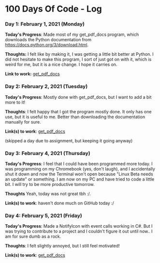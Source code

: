 # 100 Days Of Code - Log

### Day 1: February 1, 2021 (Monday)

**Today's Progress**: Made most of my get_pdf_docs program, which downloads the Python documentation from https://docs.python.org/3/download.html.

**Thoughts:** I felt like by making it, I was getting a little bit better at Python. I did not hesitate to make this program, I sort of just got on with it, which is weird for me, but it is a nice change. I hope it carries on.

**Link to work:** [get_pdf_docs](https://github.com/dps910/scripts/tree/master/get_pdf_docs)

### Day 2: February 2, 2021 (Tuesday)

**Today's Progress**: Mostly done with get_pdf_docs, but I want to add a bit more to it!

**Thoughts**: I felt happy that I got the program mostly done. It only has one use, but it is useful to me. Better than downloading the documentation manually for sure.

**Link(s) to work**: [get_pdf_docs](https://github.com/dps910/scripts/tree/master/get_pdf_docs)

(skipped a day due to assignment, but keeping it going anyway)

### Day 3: February 4, 2021 (Thursday)

**Today's Progress**: I feel that I could have been programmed more today. I was programming on my Chromebook (yes, don't laugh), and I accidentally shut it down and now the Terminal won't open because "Linux Beta needs an update" or something. I am now on my PC and have tried to code a little bit. I will try to be more productive tomorrow.

**Thoughts** Yeah, today was not great tbh :/.

**Link(s) to work**: haven't done much on GitHub today :/

### Day 4: February 5, 2021 (Friday)

**Today's Progress**: Made a NotifyIcon with event calls working in C#. But I was trying to contribute to a project and I couldn't figure it out until now.. I am for sure dumb as a rock.

**Thoughts**: I felt slightly annoyed, but I still feel motivated!

**Link(s) to work**: [get_pdf_docs](https://github.com/dps910/scripts/tree/master/get_pdf_docs)
